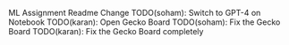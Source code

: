 ML Assignment Readme
Change
TODO(soham): Switch to GPT-4 on Notebook
TODO(karan): Open Gecko Board
TODO(soham): Fix the Gecko Board
TODO(karan): Fix the Gecko Board completely
